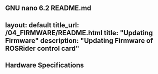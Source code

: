   GNU nano 6.2                                                                                      README.md                                                                                               
---
layout: default
title_url: /04_FIRMWARE/README.html
title: "Updating Firmware"
description: "Updating Firmware of ROSRider control card"
---

## Hardware Specifications
